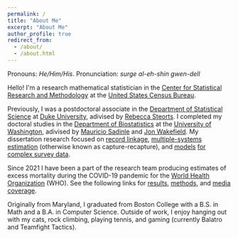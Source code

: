```yaml
---
permalink: /
title: "About Me"
excerpt: "About Me"
author_profile: true
redirect_from: 
  - /about/
  - /about.html
---
```


Pronouns: *He/Him/His*. Pronunciation: *surge al-eh-shin gwen-dell*

Hello! I'm a research mathematical statistician in the [Center for Statistical Research and Methodology](https://www.census.gov/topics/research/stat-research.html) at the  [United States Census Bureau](https://www.census.gov/en.html).

Previously, I was a postdoctoral associate in the [Department of Statistical Science](https://stat.duke.edu/) at [Duke University](https://duke.edu/), adivised by  [Rebecca Steorts](https://scholars.duke.edu/person/beka). I completed my doctoral studies in the [Department of Biostatistics](http://www.biostat.washington.edu/) at the [University of Washington](https://www.washington.edu/), adivised by  [Mauricio Sadinle](https://scholar.google.com/citations?user=-ua6vk8AAAAJ&hl=en) and [Jon Wakefield](http://faculty.washington.edu/jonno/). My dissertation research focused on [record linkage](https://www.tandfonline.com/doi/abs/10.1080/01621459.2021.2013242), [multiple-systems estimation](https://arxiv.org/abs/2101.09304) (otherwise known as capture-recapture), and [models](https://arxiv.org/abs/2309.00724) [for complex survey data](https://data.unicef.org/resources/subnational-under-five-mortality-estimates-1990-2019/).

Since 2021 I have been a part of the research team producing estimates of excess mortality during the COVID-19 pandemic for the [World Health Organization](https://www.who.int/) (WHO). See the following links for  [results](https://www.nature.com/articles/s41586-022-05522-2), [methods](https://projecteuclid.org/journals/annals-of-applied-statistics/volume-17/issue-2/Estimating-global-and-country-specific-excess-mortality-during-the-Covid/10.1214/22-AOAS1673.short), and [media coverage](https://faculty.washington.edu/jonno/WHOmedia.html).

Originally from Maryland, I graduated from Boston College with a B.S. in Math and a B.A. in Computer Science. Outside of work, I enjoy hanging out with my cats, rock climbing, playing tennis, and gaming (currently Balatro and Teamfight Tactics).
